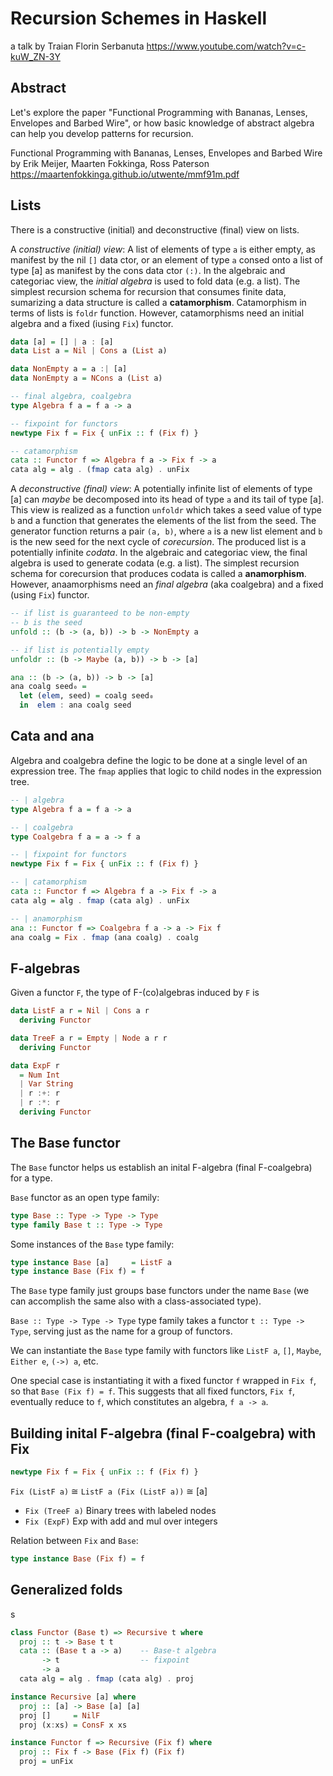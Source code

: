 # Recursion Schemes in Haskell
a talk by Traian Florin Serbanuta
https://www.youtube.com/watch?v=c-kuW_ZN-3Y

## Abstract

Let's explore the paper "Functional Programming with Bananas, Lenses, Envelopes and Barbed Wire", or how basic knowledge of abstract algebra can help you develop patterns for recursion.

Functional Programming with Bananas, Lenses, Envelopes and Barbed Wire
by Erik Meijer, Maarten Fokkinga, Ross Paterson
https://maartenfokkinga.github.io/utwente/mmf91m.pdf


## Lists

There is a constructive (initial) and deconstructive (final) view on lists.

A *constructive (initial) view*: A list of elements of type `a` is either empty, as manifest by the nil `[]` data ctor, or an element of type `a` consed onto a list of type [a] as manifest by the cons data ctor `(:)`. In the algebraic and categoriac view, the *initial algebra* is used to fold data (e.g. a list). The simplest recursion schema for recursion that consumes finite data, sumarizing a data structure is called a **catamorphism**. Catamorphism in terms of lists is `foldr` function. However, catamorphisms need an initial algebra and a fixed (iusing `Fix`) functor.

```hs
data [a] = [] | a : [a]
data List a = Nil | Cons a (List a)

data NonEmpty a = a :| [a]
data NonEmpty a = NCons a (List a)

-- final algebra, coalgebra
type Algebra f a = f a -> a

-- fixpoint for functors
newtype Fix f = Fix { unFix :: f (Fix f) }

-- catamorphism
cata :: Functor f => Algebra f a -> Fix f -> a
cata alg = alg . (fmap cata alg) . unFix
```

A *deconstructive (final) view*: A potentially infinite list of elements of type [a] can *maybe* be decomposed into its head of type `a` and its tail of type [a]. This view is realized as a function `unfoldr` which takes a seed value of type `b` and a function that generates the elements of the list from the seed. The generator function returns a pair `(a, b)`, where `a` is a new list element and `b` is the new seed for the next cycle of *corecursion*. The produced list is a potentially infinite *codata*. In the algebraic and categoriac view, the final algebra is used to generate codata (e.g. a list). The simplest recursion schema for corecursion that produces codata is called a **anamorphism**. However, anaamorphisms need an *final algebra* (aka coalgebra) and a fixed (using `Fix`) functor.

```hs
-- if list is guaranteed to be non-empty
-- b is the seed
unfold :: (b -> (a, b)) -> b -> NonEmpty a

-- if list is potentially empty
unfoldr :: (b -> Maybe (a, b)) -> b -> [a]

ana :: (b -> (a, b)) -> b -> [a]
ana coalg seed₀ =
  let (elem, seed) = coalg seed₀
  in  elem : ana coalg seed
```

## Cata and ana

Algebra and coalgebra define the logic to be done at a single level of an expression tree. The `fmap` applies that logic to child nodes in the expression tree.

```hs
-- | algebra
type Algebra f a = f a -> a

-- | coalgebra
type Coalgebra f a = a -> f a

-- | fixpoint for functors
newtype Fix f = Fix { unFix :: f (Fix f) }

-- | catamorphism
cata :: Functor f => Algebra f a -> Fix f -> a
cata alg = alg . fmap (cata alg) . unFix

-- | anamorphism
ana :: Functor f => Coalgebra f a -> a -> Fix f
ana coalg = Fix . fmap (ana coalg) . coalg
```

## F-algebras

Given a functor `F`, the type of F-(co)algebras induced by `F` is

```hs
data ListF a r = Nil | Cons a r
  deriving Functor

data TreeF a r = Empty | Node a r r
  deriving Functor

data ExpF r
  = Num Int
  | Var String
  | r :+: r
  | r :*: r
  deriving Functor
```

## The Base functor

The `Base` functor helps us establish an inital F-algebra (final F-coalgebra) for a type.

`Base` functor as an open type family:

```hs
type Base :: Type -> Type -> Type
type family Base t :: Type -> Type
```

Some instances of the `Base` type family:

```hs
type instance Base [a]     = ListF a
type instance Base (Fix f) = f
```

The `Base` type family just groups base functors under the name `Base` (we can accomplish the same also with a class-associated type).

`Base :: Type -> Type -> Type` type family takes a functor `t :: Type -> Type`, serving just as the name for a group of functors.

We can instantiate the `Base` type family with functors like `ListF a`, `[]`, `Maybe`, `Either e`, `(->) a`, etc.

One special case is instantiating it with a fixed functor `f` wrapped in `Fix f`, so that `Base (Fix f) = f`. This suggests that all fixed functors, `Fix f`, eventually reduce to `f`, which constitutes an algebra, `f a -> a`.


## Building inital F-algebra (final F-coalgebra) with Fix

```hs
newtype Fix f = Fix { unFix :: f (Fix f) }
```

`Fix (ListF a)` ≅ `ListF a (Fix (ListF a))` ≅ [a]

- `Fix (TreeF a)` Binary trees with labeled nodes
- `Fix (ExpF)`    Exp with add and mul over integers


Relation between `Fix` and `Base`:
```hs
type instance Base (Fix f) = f
```

## Generalized folds
s

```hs
class Functor (Base t) => Recursive t where
  proj :: t -> Base t t
  cata :: (Base t a -> a)    -- Base-t algebra
       -> t                  -- fixpoint
       -> a
  cata alg = alg . fmap (cata alg) . proj

instance Recursive [a] where
  proj :: [a] -> Base [a] [a]
  proj []     = NilF
  proj (x:xs) = ConsF x xs

instance Functor f => Recursive (Fix f) where
  proj :: Fix f -> Base (Fix f) (Fix f)
  proj = unFix
```
